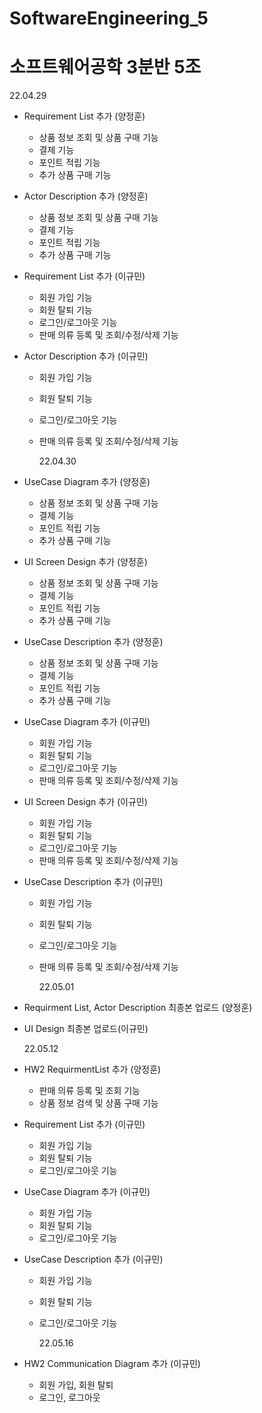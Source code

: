 # SoftwareEngineering_5

# 소프트웨어공학 3분반 5조

22.04.29

- Requirement List 추가 (양정훈)

  - 상품 정보 조회 및 상품 구매 기능
  - 결제 기능
  - 포인트 적립 기능
  - 추가 상품 구매 기능

- Actor Description 추가 (양정훈)

  - 상품 정보 조회 및 상품 구매 기능
  - 결제 기능
  - 포인트 적립 기능
  - 추가 상품 구매 기능

- Requirement List 추가 (이규민)

  - 회원 가입 기능
  - 회원 탈퇴 기능
  - 로그인/로그아웃 기능
  - 판매 의류 등록 및 조회/수정/삭제 기능

- Actor Description 추가 (이규민)

  - 회원 가입 기능
  - 회원 탈퇴 기능
  - 로그인/로그아웃 기능
  - 판매 의류 등록 및 조회/수정/삭제 기능

    22.04.30

- UseCase Diagram 추가 (양정훈)

  - 상품 정보 조회 및 상품 구매 기능
  - 결제 기능
  - 포인트 적립 기능
  - 추가 상품 구매 기능

- UI Screen Design 추가 (양정훈)

  - 상품 정보 조회 및 상품 구매 기능
  - 결제 기능
  - 포인트 적립 기능
  - 추가 상품 구매 기능

- UseCase Description 추가 (양정훈)

  - 상품 정보 조회 및 상품 구매 기능
  - 결제 기능
  - 포인트 적립 기능
  - 추가 상품 구매 기능

- UseCase Diagram 추가 (이규민)

  - 회원 가입 기능
  - 회원 탈퇴 기능
  - 로그인/로그아웃 기능
  - 판매 의류 등록 및 조회/수정/삭제 기능

- UI Screen Design 추가 (이규민)

  - 회원 가입 기능
  - 회원 탈퇴 기능
  - 로그인/로그아웃 기능
  - 판매 의류 등록 및 조회/수정/삭제 기능

- UseCase Description 추가 (이규민)

  - 회원 가입 기능
  - 회원 탈퇴 기능
  - 로그인/로그아웃 기능
  - 판매 의류 등록 및 조회/수정/삭제 기능

    22.05.01

- Requirment List, Actor Description 최종본 업로드 (양정훈)

- UI Design 최종본 업로드(이규민)

  22.05.12

- HW2 RequirmentList 추가 (양정훈)

  - 판매 의류 등록 및 조회 기능
  - 상품 정보 검색 및 상품 구매 기능

- Requirement List 추가 (이규민)

  - 회원 가입 기능
  - 회원 탈퇴 기능
  - 로그인/로그아웃 기능

- UseCase Diagram 추가 (이규민)

  - 회원 가입 기능
  - 회원 탈퇴 기능
  - 로그인/로그아웃 기능

- UseCase Description 추가 (이규민)

  - 회원 가입 기능
  - 회원 탈퇴 기능
  - 로그인/로그아웃 기능

    22.05.16

- HW2 Communication Diagram 추가 (이규민)

  - 회원 가입, 회원 탈퇴
  - 로그인, 로그아웃
